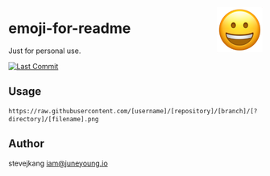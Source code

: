 <a href="https://github.com/stevejkang/emoji-for-readme"><img src="https://raw.githubusercontent.com/stevejkang/emoji-for-readme/master/emoji/grinning-face.png" align="right" width="90" height="90" /></a>

# emoji-for-readme

  Just for personal use.

  [![Last Commit](https://img.shields.io/github/last-commit/stevejkang/emoji-for-readme.svg)](https://github.com/stevejkang/emoji-for-readme/commits)

## Usage

    https://raw.githubusercontent.com/[username]/[repository]/[branch]/[?directory]/[filename].png

## Author

  stevejkang <iam@juneyoung.io>

